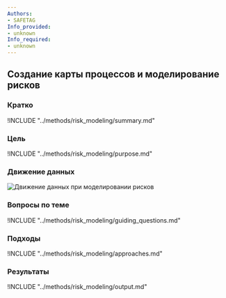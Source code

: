 ```yaml
---
Authors:
- SAFETAG
Info_provided:
- unknown
Info_required:
- unknown
---
```


## Создание карты процессов и моделирование рисков

### Кратко
!INCLUDE "../methods/risk_modeling/summary.md"

### Цель
!INCLUDE "../methods/risk_modeling/purpose.md"

### Движение данных
![Движение данных при моделировании рисков](images/info_flows/risk_modeling.svg)

### Вопросы по теме
!INCLUDE "../methods/risk_modeling/guiding_questions.md"

### Подходы
!INCLUDE "../methods/risk_modeling/approaches.md"

### Результаты
!INCLUDE "../methods/risk_modeling/output.md"